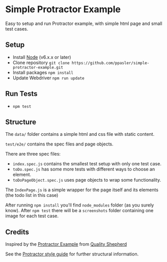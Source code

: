 # Simple Protractor Example

Easy to setup and run Protractor example, with simple html page and small test cases.  

## Setup
* Install [Node](http://nodejs.org) (v6.x.x or later)
* Clone repository `git clone https://github.com/ppasler/simple-protractor-example.git`
* Install packages `npm install`
* Update Webdriver `npm run update`

## Run Tests
* `npm test`

## Structure
The `data/` folder contains a simple html and css file with static content.

`test/e2e/` contains the spec files and page objects. 

There are three spec files:
* `index.spec.js` contains the smallest test setup with only one test case.
* `toDo.spec.js` has some more tests with different ways to choose an element.
* `toDoPageObject.spec.js` uses page objects to wrap some functionality.

The `IndexPage.js` is a simple wrapper for the page itself and its elements (the todo list in this case)

After running `npm install` you'll find `node_modules` folder (as you surely know). 
After `npm test` there will be a `screenshots` folder containing one image for each test case.

## Credits

Inspired by the [Protractor Example](https://github.com/qualityshepherd/protractor_example.git) from [Quality Shepherd](https://qualityshepherd.com)

See the [Protractor style guide](https://github.com/angular/protractor/blob/master/docs/style-guide.md) for further structural information.
